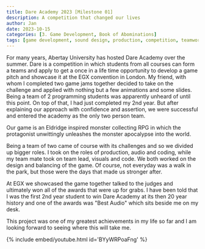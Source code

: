 ```yaml
---
title: Dare Academy 2023 [Milestone 01]
description: A competition that changed our lives
author: Jan
date: 2023-10-15
categories: [3. Game Development, Book of Abominations]
tags: [game development, sound design, production, competition, teamwork, production, fmod, unity]
---
```


For many years, Abertay University has hosted Dare Academy over the summer. Dare is a competition in which students from all courses can form a teams and apply to get a once in a life time opportunity to develop a game pitch and showcase it at the EGX convention in London.
My friend, with whom I completed two game jams together decided to take on the challenge and applied with nothing but a few animations and some slides. Being a team of 2 programming students was apparently unheard of until this point. On top of that, I had just completed my 2nd year. But after explaining our approach with confidence and assertion, we were successful and entered the academy as the only two person team.

Our game is an Eldridge inspired monster collecting RPG in which the protagonist unwittingly unleashes the monster apocalypse into the world.

Being a team of two came of course with its challenges and so we divided up bigger roles. I took on the roles of production, audio and coding, while my team mate took on team lead, visuals and code. We both worked on the design and balancing of the game. Of course, not everyday was a walk in the park, but those were the days that made us stronger after.

At EGX we showcased the game together talked to the judges and ultimately won all of the awards that were up for grabs. I have been told that I was the first 2nd year student to win Dare Academy at its then 20 year history and one of the awards was "Best Audio" which sits beside me on my desk.

This project was one of my greatest achievements in my life so far and I am looking forward to seeing where this will take me.

{% include embed/youtube.html id='BYyWRPoaFng' %}
